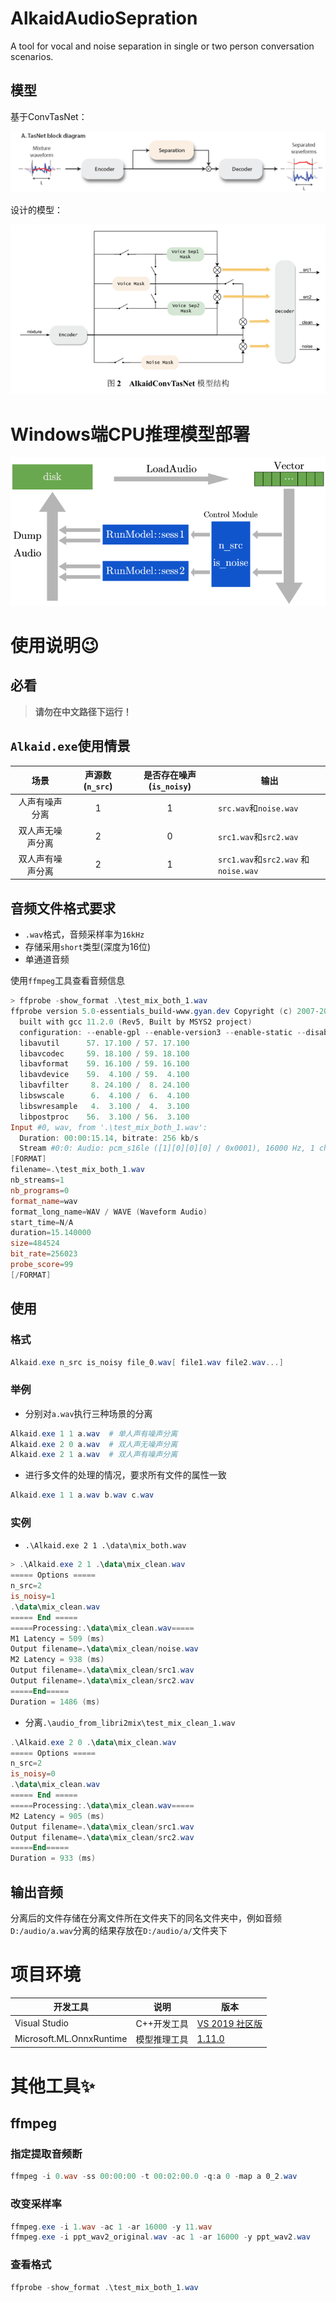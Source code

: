 # AlkaidAudioSepration
A tool for vocal and noise separation in single or two person conversation scenarios.

模型
----

基于ConvTasNet：

![image-20220820161959506](README_CN.assets/image-20220820161959506.png)

设计的模型：

<img src="README_CN.assets/image-20220820162024302.png" alt="image-20220820162024302" style="zoom:80%;" />

Windows端CPU推理模型部署
========================

<img src="README_CN.assets/image-20220820162131849.png" alt="image-20220820162131849" style="zoom:80%;" />



使用说明😉
========

必看
----

> **请勿在中文路径下运行！**

`Alkaid.exe`使用情景
--------------------

|       场景       | 声源数(`n_src`) | 是否存在噪声(`is_noisy`) | 输出                                 |
| :--------------: | :-------------: | :----------------------: | ------------------------------------ |
|  人声有噪声分离  |        1        |            1             | `src.wav`和`noise.wav`               |
| 双人声无噪声分离 |        2        |            0             | `src1.wav`和`src2.wav`               |
| 双人声有噪声分离 |        2        |            1             | `src1.wav`和`src2.wav` 和`noise.wav` |

音频文件格式要求
----------------

- `.wav`格式，音频采样率为`16kHz`
- 存储采用`short`类型(深度为16位)
- 单通道音频

使用`ffmpeg`工具查看音频信息

```powershell
> ffprobe -show_format .\test_mix_both_1.wav
ffprobe version 5.0-essentials_build-www.gyan.dev Copyright (c) 2007-2022 the FFmpeg developers
  built with gcc 11.2.0 (Rev5, Built by MSYS2 project)
  configuration: --enable-gpl --enable-version3 --enable-static --disable-w32threads --disable-autodetect --enable-fontconfig --enable-iconv --enable-gnutls --enable-libxml2 --enable-gmp --enable-lzma --enable-zlib --enable-libsrt --enable-libssh --enable-libzmq --enable-avisynth --enable-sdl2 --enable-libwebp --enable-libx264 --enable-libx265 --enable-libxvid --enable-libaom --enable-libopenjpeg --enable-libvpx --enable-libass --enable-libfreetype --enable-libfribidi --enable-libvidstab --enable-libvmaf --enable-libzimg --enable-amf --enable-cuda-llvm --enable-cuvid --enable-ffnvcodec --enable-nvdec --enable-nvenc --enable-d3d11va --enable-dxva2 --enable-libmfx --enable-libgme --enable-libopenmpt --enable-libopencore-amrwb --enable-libmp3lame --enable-libtheora --enable-libvo-amrwbenc --enable-libgsm --enable-libopencore-amrnb --enable-libopus --enable-libspeex --enable-libvorbis --enable-librubberband
  libavutil      57. 17.100 / 57. 17.100
  libavcodec     59. 18.100 / 59. 18.100
  libavformat    59. 16.100 / 59. 16.100
  libavdevice    59.  4.100 / 59.  4.100
  libavfilter     8. 24.100 /  8. 24.100
  libswscale      6.  4.100 /  6.  4.100
  libswresample   4.  3.100 /  4.  3.100
  libpostproc    56.  3.100 / 56.  3.100
Input #0, wav, from '.\test_mix_both_1.wav':
  Duration: 00:00:15.14, bitrate: 256 kb/s
  Stream #0:0: Audio: pcm_s16le ([1][0][0][0] / 0x0001), 16000 Hz, 1 channels, s16, 256 kb/s
[FORMAT]
filename=.\test_mix_both_1.wav
nb_streams=1
nb_programs=0
format_name=wav
format_long_name=WAV / WAVE (Waveform Audio)
start_time=N/A
duration=15.140000
size=484524
bit_rate=256023
probe_score=99
[/FORMAT]
```

使用
----

### 格式

```powershell
Alkaid.exe n_src is_noisy file_0.wav[ file1.wav file2.wav...]
```

### 举例

- 分别对`a.wav`执行三种场景的分离

```powershell
Alkaid.exe 1 1 a.wav  # 单人声有噪声分离
Alkaid.exe 2 0 a.wav  # 双人声无噪声分离
Alkaid.exe 2 1 a.wav  # 双人声有噪声分离
```

- 进行多文件的处理的情况，要求所有文件的属性一致

```powershell
Alkaid.exe 1 1 a.wav b.wav c.wav
```

### 实例

- `.\Alkaid.exe 2 1 .\data\mix_both.wav`

```powershell
> .\Alkaid.exe 2 1 .\data\mix_clean.wav
===== Options =====
n_src=2
is_noisy=1
.\data\mix_clean.wav
===== End =====
=====Processing:.\data\mix_clean.wav=====
M1 Latency = 509 (ms)
Output filename=.\data\mix_clean/noise.wav
M2 Latency = 938 (ms)
Output filename=.\data\mix_clean/src1.wav
Output filename=.\data\mix_clean/src2.wav
=====End=====
Duration = 1486 (ms)
```

- 分离`.\audio_from_libri2mix\test_mix_clean_1.wav`

```powershell
.\Alkaid.exe 2 0 .\data\mix_clean.wav
===== Options =====
n_src=2
is_noisy=0
.\data\mix_clean.wav
===== End =====
=====Processing:.\data\mix_clean.wav=====
M2 Latency = 905 (ms)
Output filename=.\data\mix_clean/src1.wav
Output filename=.\data\mix_clean/src2.wav
=====End=====
Duration = 933 (ms)
```

输出音频
--------

分离后的文件存储在分离文件所在文件夹下的同名文件夹中，例如音频`D:/audio/a.wav`分离的结果存放在`D:/audio/a/`文件夹下

# 项目环境

| 开发工具                 | 说明         | 版本                                                         |
| ------------------------ | ------------ | ------------------------------------------------------------ |
| Visual Studio            | C++开发工具  | [VS 2019 社区版](https://visualstudio.microsoft.com/zh-hans/free-developer-offers/) |
| Microsoft.ML.OnnxRuntime | 模型推理工具 | [1.11.0](https://www.nuget.org/packages/Microsoft.ML.OnnxRuntime/1.11.0?_src=template) |

其他工具✨
======

ffmpeg
------

### 指定提取音频断

```powershell
ffmpeg -i 0.wav -ss 00:00:00 -t 00:02:00.0 -q:a 0 -map a 0_2.wav
```

### 改变采样率

```powershell
ffmpeg.exe -i 1.wav -ac 1 -ar 16000 -y 11.wav
ffmpeg.exe -i ppt_wav2_original.wav -ac 1 -ar 16000 -y ppt_wav2.wav
```

### 查看格式

```powershell
ffprobe -show_format .\test_mix_both_1.wav
```

